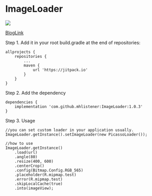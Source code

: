 # ImageLoader
[![](https://jitpack.io/v/JohnsonZZZ/ImageLoader.svg)](https://jitpack.io/#JohnsonZZZ/ImageLoader)

[BlogLink](http://www.jianshu.com/p/09f2689499d0)

Step 1. Add it in your root build.gradle at the end of repositories:
```
allprojects {
    repositories {
    	...
        maven {		
            url 'https://jitpack.io'
        }
    }
}
```
Step 2. Add the dependency
```
dependencies {
    implementation 'com.github.mhlistener:ImageLoader:1.0.3'
}
```
Step 3. Usage

```
//you can set custom loader in your application usually.
ImageLoader.getInstance().setImageLoader(new PicassoLoader());

//how to use
ImageLoader.getInstance()
	.load(url)
	.angle(80)
	.resize(400, 600)
	.centerCrop()
	.config(Bitmap.Config.RGB_565)
	.placeholder(R.mipmap.test)
	.error(R.mipmap.test)
	.skipLocalCache(true)
	.into(imageView);
```
